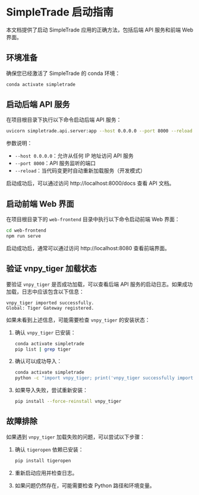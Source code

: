 # SimpleTrade 启动指南

本文档提供了启动 SimpleTrade 应用的正确方法，包括后端 API 服务和前端 Web 界面。

## 环境准备

确保您已经激活了 SimpleTrade 的 conda 环境：

```bash
conda activate simpletrade
```

## 启动后端 API 服务

在项目根目录下执行以下命令启动后端 API 服务：

```bash
uvicorn simpletrade.api.server:app --host 0.0.0.0 --port 8000 --reload
```

参数说明：
- `--host 0.0.0.0`：允许从任何 IP 地址访问 API 服务
- `--port 8000`：API 服务监听的端口
- `--reload`：当代码变更时自动重新加载服务（开发模式）

启动成功后，可以通过访问 http://localhost:8000/docs 查看 API 文档。

## 启动前端 Web 界面

在项目根目录下的 `web-frontend` 目录中执行以下命令启动前端 Web 界面：

```bash
cd web-frontend
npm run serve
```

启动成功后，通常可以通过访问 http://localhost:8080 查看前端界面。

## 验证 vnpy_tiger 加载状态

要验证 `vnpy_tiger` 是否成功加载，可以查看后端 API 服务的启动日志。如果成功加载，日志中应该包含以下信息：

```
vnpy_tiger imported successfully.
Global: Tiger Gateway registered.
```

如果未看到上述信息，可能需要检查 `vnpy_tiger` 的安装状态：

1. 确认 `vnpy_tiger` 已安装：
   ```bash
   conda activate simpletrade
   pip list | grep tiger
   ```

2. 确认可以成功导入：
   ```bash
   conda activate simpletrade
   python -c "import vnpy_tiger; print('vnpy_tiger successfully imported')"
   ```

3. 如果导入失败，尝试重新安装：
   ```bash
   pip install --force-reinstall vnpy_tiger
   ```

## 故障排除

如果遇到 `vnpy_tiger` 加载失败的问题，可以尝试以下步骤：

1. 确认 `tigeropen` 依赖已安装：
   ```bash
   pip install tigeropen
   ```

2. 重新启动应用并检查日志。

3. 如果问题仍然存在，可能需要检查 Python 路径和环境变量。
